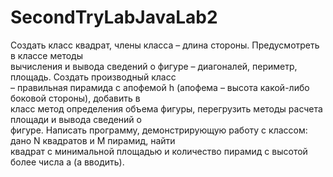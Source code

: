 # SecondTryLabJavaLab2
Создать класс квадрат, члены класса – длина стороны. Предусмотреть в классе методы  
вычисления и вывода сведений о фигуре – диагоналей, периметр, площадь. Создать производный класс  
– правильная пирамида с апофемой h (апофема – высота какой-либо боковой стороны), добавить в  
класс метод определения объема фигуры, перегрузить методы расчета площади и вывода сведений о  
фигуре. Написать программу, демонстрирующую работу с классом: дано N квадратов и M пирамид, найти  
квадрат с минимальной площадью и количество пирамид с высотой более числа a (a вводить).
